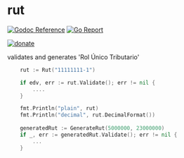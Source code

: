 # rut

[![Godoc Reference](https://img.shields.io/badge/godoc-reference-blue.svg)](https://godoc.org/github.com/alvarolm/rut)
[![Go Report](https://img.shields.io/badge/go%20report-A%2B-brightgreen.svg)](https://goreportcard.com/report/github.com/alvarolm/rut)

[![donate](https://img.shields.io/badge/donate-a%20bus%20ticket%2C%20cup%20of%20coffe%2C%20anything%20you%20can%2C%20thanks!-orange.svg)](https://www.paypal.com/cgi-bin/webscr?cmd=_xclick&business=alvarofleivam%40gmail%2ecom&lc=AL&item_name=Donation%20%5b%20for%20a%20bus%20ticket%2c%20coffe%20anything%20you%20can%20I%27m%20happy%20thanks%20%21%20%3a%29%20%5d&item_number=donation&button_subtype=services&currency_code=USD&bn=PP%2dBuyNowBF%3abtn_buynowCC_LG%2egif%3aNonHosted)

validates and generates 'Rol Único Tributario'

```go
	rut := Rut("11111111-1")

	if edv, err := rut.Validate(); err != nil {
		....
	}

	fmt.Println("plain", rut)
	fmt.Println("decimal", rut.DecimalFormat())
  
	generatedRut := GenerateRut(5000000, 23000000)
	if _, err := generatedRut.Validate(); err != nil {
		...
	}
```